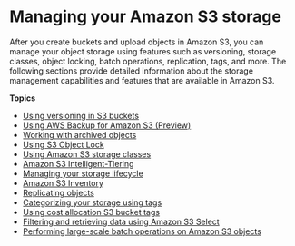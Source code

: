 # Managing your Amazon S3 storage<a name="managing-storage"></a>

After you create buckets and upload objects in Amazon S3, you can manage your object storage using features such as versioning, storage classes, object locking, batch operations, replication, tags, and more\. The following sections provide detailed information about the storage management capabilities and features that are available in Amazon S3\.

**Topics**
+ [Using versioning in S3 buckets](Versioning.md)
+ [Using AWS Backup for Amazon S3 \(Preview\)](backup-for-s3.md)
+ [Working with archived objects](archived-objects.md)
+ [Using S3 Object Lock](object-lock.md)
+ [Using Amazon S3 storage classes](storage-class-intro.md)
+ [Amazon S3 Intelligent\-Tiering](intelligent-tiering.md)
+ [Managing your storage lifecycle](object-lifecycle-mgmt.md)
+ [Amazon S3 Inventory](storage-inventory.md)
+ [Replicating objects](replication.md)
+ [Categorizing your storage using tags](object-tagging.md)
+ [Using cost allocation S3 bucket tags](CostAllocTagging.md)
+ [Filtering and retrieving data using Amazon S3 Select](selecting-content-from-objects.md)
+ [Performing large\-scale batch operations on Amazon S3 objects](batch-ops.md)